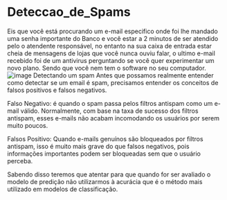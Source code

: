 # Deteccao_de_Spams
Eis que você está procurando um e-mail especifico onde foi lhe mandado uma senha importante do Banco e você estar a 2 minutos de ser atendido pelo o atendente responsável, no entanto na sua caixa de entrada estar cheia de mensagens de lojas que você nunca ouviu falar, o ultimo e-mail recebido foi de um antivirus perguntando se você quer experimentar um novo plano. Sendo que você nem tem o software no seu computador.
![image](https://user-images.githubusercontent.com/100495133/204008572-3614da58-15a3-4be8-ac29-172e82565cb3.png)
Detectando um spam
Antes que possamos realmente entender como detectar se um email é spam, precisamos entender os conceitos de falsos positivos e falsos negativos.

Falso Negativo: é quando o spam passa pelos filtros antispam como um e-mail válido. Normalmente, com base na taxa de sucesso dos filtros antispam, esses e-mails não acabam incomodando os usuários por serem muito poucos.

Falsos Positivo: Quando e-mails genuínos são bloqueados por filtros antispam, isso é muito mais grave do que falsos negativos, pois informações importantes podem ser bloqueadas sem que o usuário perceba.


Sabendo disso teremos que atentar para que quando for ser avaliado o modelo de predição não utilizarmos à acurácia que é o método mais utilizado em modelos de classificação.
